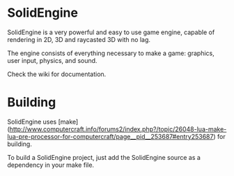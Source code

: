 # SolidEngine

SolidEngine is a very powerful and easy to use game engine, capable of rendering in 2D, 3D and raycasted 3D with no lag.

The engine consists of everything necessary to make a game: graphics, user input, physics, and sound.

Check the wiki for documentation.

# Building

SolidEngine uses [make] (http://www.computercraft.info/forums2/index.php?/topic/26048-lua-make-lua-pre-processor-for-computercraft/page__pid__253687#entry253687) for building.

To build a SolidEngine project, just add the SolidEngine source as a dependency in your make file.
